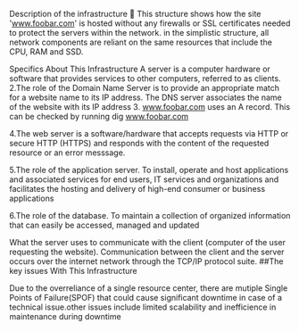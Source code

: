 Description of the infrastructure 🐬
This structure shows how the site 'www.foobar.com' is hosted without any firewalls or SSL certificates needed to protect the servers within the network. in the simplistic structure, all network components are reliant on the same resources that include the CPU, RAM and SSD.

Specifics About This Infrastructure
A server is a computer hardware or software that provides services to other computers, referred to as clients.
2.The role of the Domain Name Server is to provide an appropriate match for a website name to its IP address. The DNS server associates the name of the website with its IP address 3. www.foobar.com uses an A record. This can be checked by running dig www.foobar.com

4.The web server is a software/hardware that accepts requests via HTTP or secure HTTP (HTTPS) and responds with the content of the requested resource or an error messsage.

5.The role of the application server.
To install, operate and host applications and associated services for end users, IT services and organizations and facilitates the hosting and delivery of high-end consumer or business applications

6.The role of the database.
To maintain a collection of organized information that can easily be accessed, managed and updated

What the server uses to communicate with the client (computer of the user requesting the website).
Communication between the client and the server occurs over the internet network through the TCP/IP protocol suite.
##The key issues With This Infrastructure

Due to the overreliance of a single resource center, there are mutiple Single Points of Failure(SPOF) that could cause significant downtime in case of a technical issue.other issues include limited scalability and inefficience in maintenance during downtime
